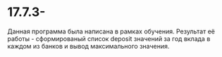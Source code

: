 # 17.7.3-
Данная программа была написана в рамках обучения. Результат её работы - сформированый список deposit значений за год вклада в каждом из банков и вывод максимального значения.
